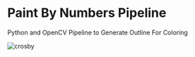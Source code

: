 # Paint By Numbers Pipeline

Python and OpenCV Pipeline to Generate Outline For Coloring

![crosby](https://user-images.githubusercontent.com/78238895/116842534-d7e79300-abaa-11eb-816f-46e43f487131.jpg)



